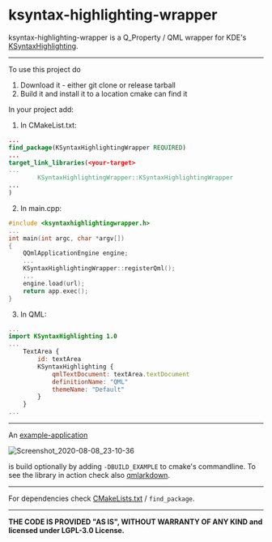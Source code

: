 ksyntax-highlighting-wrapper
============================

ksyntax-highlighting-wrapper is a Q_Property / QML wrapper for KDE's [KSyntaxHighlighting](https://api.kde.org/frameworks/syntax-highlighting/html/index.html).

----------------------------------------------
To use this project do

1. Download it - either git clone or release tarball
2. Build it and install it to a location cmake can find it

In your project add:

1. In CMakeList.txt:
```cmake
...
find_package(KSyntaxHighlightingWrapper REQUIRED)
...
target_link_libraries(<your-target>
...
        KSyntaxHighlightingWrapper::KSyntaxHighlightingWrapper
...
)

```

2. In main.cpp:

```cpp
#include <ksyntaxhighlightingwrapper.h>
...
int main(int argc, char *argv[])
{
    QQmlApplicationEngine engine;
    ...
    KSyntaxHighlightingWrapper::registerQml();
    ...
    engine.load(url);
    return app.exec();
}
```
3. In QML:
```QML
...
import KSyntaxHighlighting 1.0
...
    TextArea {
        id: textArea
        KSyntaxHighlighting {
            qmlTextDocument: textArea.textDocument
            definitionName: "QML"
            themeName: "Default"
        }
    }
...
```

----------------------------------------------
An [example-application](src/example/main.qml)

![Screenshot_2020-08-08_23-10-36](https://user-images.githubusercontent.com/2571823/89720635-8e2f9a80-d9d4-11ea-89cd-4640c71ed12d.jpeg)

is build optionally by adding ```-DBUILD_EXAMPLE``` to cmake's commandline. To see the library in action check also
[qmlarkdown](https://github.com/schnitzeltony/qmlarkdown).

----------------------------------------------
For dependencies check [CMakeLists.txt](CMakeLists.txt) / ```find_package```.

----------------------------------------------
**THE CODE IS PROVIDED "AS IS", WITHOUT WARRANTY OF ANY KIND and licensed under LGPL-3.0 License.**
